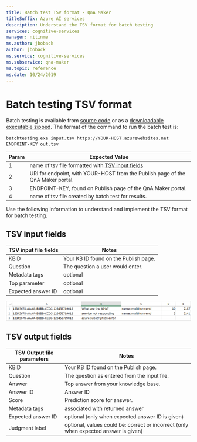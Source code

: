 ```yaml
---
title: Batch test TSV format - QnA Maker
titleSuffix: Azure AI services
description: Understand the TSV format for batch testing
services: cognitive-services
manager: nitinme
ms.author: jboback
author: jboback
ms.service: cognitive-services
ms.subservice: qna-maker
ms.topic: reference
ms.date: 10/24/2019
---
```


# Batch testing TSV format

Batch testing is available from [source code](https://github.com/Azure-Samples/cognitive-services-qnamaker-csharp/tree/master/documentation-samples/batchtesting) or as a [downloadable executable zipped](https://aka.ms/qna_btzip). The format of the command to run the batch test is:

```console
batchtesting.exe input.tsv https://YOUR-HOST.azurewebsites.net ENDPOINT-KEY out.tsv
```

|Param|Expected Value|
|--|--|
|1|name of tsv file formatted with [TSV input fields](#tsv-input-fields)|
|2|URI for endpoint, with YOUR-HOST from the Publish page of the QnA Maker portal.|
|3|ENDPOINT-KEY, found on Publish page of the QnA Maker portal.|
|4|name of tsv file created by batch test for results.|

Use the following information to understand and implement the TSV format for batch testing. 

## TSV input fields

|TSV input file fields|Notes|
|--|--|
|KBID|Your KB ID found on the Publish page.|
|Question|The question a user would enter.|
|Metadata tags|optional|
|Top parameter|optional| 
|Expected answer ID|optional|

![Input format for TSV file for batch testing.](media/batch-test/input-tsv-format-batch-test.png)

## TSV output fields 

|TSV Output file parameters|Notes|
|--|--|
|KBID|Your KB ID found on the Publish page.|
|Question|The question as entered from the input file.|
|Answer|Top answer from your knowledge base.|
|Answer ID|Answer ID|
|Score|Prediction score for answer. |
|Metadata tags|associated with returned answer|
|Expected answer ID|optional (only when expected answer ID is given)|
|Judgment label|optional, values could be: correct or incorrect (only when expected answer is given)|
